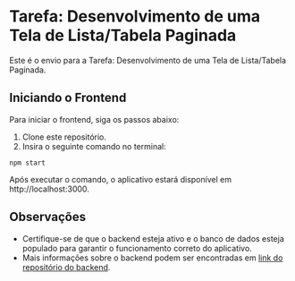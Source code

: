 # Tarefa: Desenvolvimento de uma Tela de Lista/Tabela Paginada

Este é o envio para a Tarefa: Desenvolvimento de uma Tela de Lista/Tabela Paginada.

## Iniciando o Frontend

Para iniciar o frontend, siga os passos abaixo:

1. Clone este repositório.
2. Insira o seguinte comando no terminal:

`npm start`

Após executar o comando, o aplicativo estará disponível em http://localhost:3000.

## Observações

- Certifique-se de que o backend esteja ativo e o banco de dados esteja populado para garantir o funcionamento correto do aplicativo.
- Mais informações sobre o backend podem ser encontradas em [link do repositório do backend](https://github.com/gbilton/estracta).
